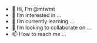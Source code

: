 - 👋 Hi, I’m @mtwmt
- 👀 I’m interested in ...
- 🌱 I’m currently learning ...
- 💞️ I’m looking to collaborate on ...
- 📫 How to reach me ...

<!---
mtwmt/mtwmt is a ✨ special ✨ repository because its `README.md` (this file) appears on your GitHub profile.
You can click the Preview link to take a look at your changes.
--->
